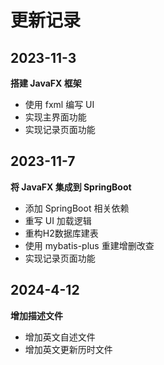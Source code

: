 # 更新记录

## 2023-11-3
**搭建 JavaFX 框架**
- 使用 fxml 编写 UI
- 实现主界面功能
- 实现记录页面功能

## 2023-11-7
**将 JavaFX 集成到 SpringBoot**
- 添加 SpringBoot 相关依赖
- 重写 UI 加载逻辑
- 重构H2数据库建表
- 使用 mybatis-plus 重建增删改查
- 实现记录页面功能

## 2024-4-12

**增加描述文件**
- 增加英文自述文件
- 增加英文更新历时文件

